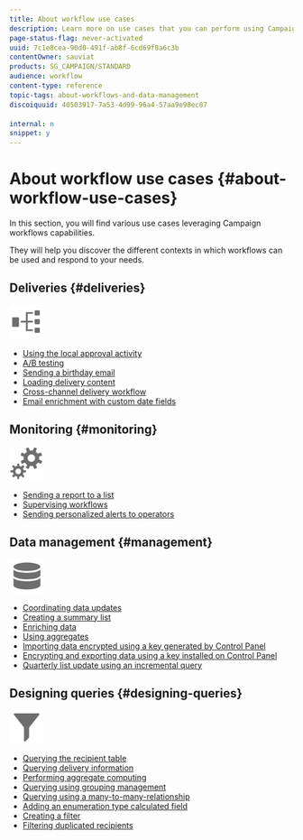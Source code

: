 ```yaml
---
title: About workflow use cases
description: Learn more on use cases that you can perform using Campaign Classic workflows.
page-status-flag: never-activated
uuid: 7c1e8cea-90d0-491f-ab8f-6cd69f8a6c3b
contentOwner: sauviat
products: SG_CAMPAIGN/STANDARD
audience: workflow
content-type: reference
topic-tags: about-workflows-and-data-management
discoiquuid: 40503917-7a53-4d99-96a4-57aa9e98ec87

internal: n
snippet: y
---
```


# About workflow use cases {#about-workflow-use-cases}

In this section, you will find various use cases leveraging Campaign workflows capabilities.

They will help you discover the different contexts in which workflows can be used and respond to your needs.

## Deliveries {#deliveries}

<img src="assets/do-not-localize/icon_workflows.svg" width="60px">

* [Using the local approval activity](../../workflow/using/using-the-local-approval-activity.md)
* [A/B testing](../../workflow/using/a-b-testing.md)
* [Sending a birthday email](../../workflow/using/sending-a-birthday-email.md)
* [Loading delivery content](../../workflow/using/loading-delivery-content.md)
* [Cross-channel delivery workflow](../../workflow/using/cross-channel-delivery-workflow.md)
* [Email enrichment with custom date fields](../../workflow/using/email-enrichment-with-custom-date-fields.md)

## Monitoring {#monitoring}

<img src="assets/do-not-localize/icon_monitoring.svg" width="60px">

* [Sending a report to a list](../../workflow/using/sending-a-report-to-a-list.md)
* [Supervising workflows](../../workflow/using/supervising-workflows.md)
* [Sending personalized alerts to operators](../../workflow/using/sending-personalized-alerts-to-operators.md)

## Data management {#management}

<img src="assets/do-not-localize/icon_manage.svg" width="60px">

* [Coordinating data updates](../../workflow/using/coordinating-data-updates.md)
* [Creating a summary list](../../workflow/using/creating-a-summary-list.md)
* [Enriching data](../../workflow/using/enriching-data.md)
* [Using aggregates](../../workflow/using/using-aggregates.md)
* [Importing data encrypted using a key generated by Control Panel](../../workflow/using/importing-data.md#use-case-gpg-decrypt)
* [Encrypting and exporting data using a key installed on Control Panel](../../workflow/using/how-to-use-workflow-data.md#use-case-gpg-encrypt)
* [Quarterly list update using an incremental query](../../workflow/using/quarterly-list-update.md)

## Designing queries {#designing-queries}

<img src="assets/do-not-localize/icon_filter.svg" width="60px">

* [Querying the recipient table](../../workflow/using/querying-recipient-table.md)
* [Querying delivery information](../../workflow/using/querying-delivery-information.md)
* [Performing aggregate computing](../../workflow/using/performing-aggregate-computing.md)
* [Querying using grouping management](../../workflow/using/querying-using-grouping-management.md)
* [Querying using a many-to-many-relationship](../../workflow/using/querying-using-many-to-many-relationship.md)
* [Adding an enumeration type calculated field](../../workflow/using/adding-enumeration-type-calculated-field.md)
* [Creating a filter](../../workflow/using/creating-a-filter.md)
* [Filtering duplicated recipients](../../workflow/using/filtering-duplicated-recipients.md)

